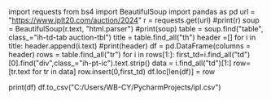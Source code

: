 import requests
from bs4 import BeautifulSoup
import pandas as pd
url = "https://www.iplt20.com/auction/2024"
r = requests.get(url)
#print(r)
soup = BeautifulSoup(r.text, "html.parser")
#print(soup)
table = soup.find("table", class_="ih-td-tab auction-tbl")
title = table.find_all("th")
header =[]
for i in title:
    header.append(i.text)
#print(header)
df = pd.DataFrame(columns = header)
rows = table.find_all("tr")
for i in rows[1:]:
    first_td=i.find_all("td")[0].find("div",class_="ih-pt-ic").text.strip()
    data = i.find_all("td")[1:]
    row=[tr.text for tr in data]
    row.insert(0,first_td)
    df.loc[len(df)] = row


print(df)
df.to_csv("C:/Users/WB-CY/PycharmProjects/ipl.csv")




